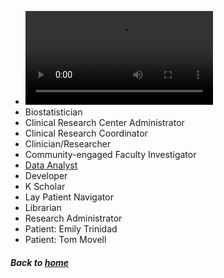 * ![Basic Scientist](https://github.com/data2health/CTS-Personas/blob/master/docs/assets/BasicScientist_PersonaProfile.mp4)
 * Biostatistician
 * Clinical Research Center Administrator
 * Clinical Research Coordinator
 * Clinician/Researcher
 * Community-engaged Faculty Investigator
 * [Data Analyst](https://github.com/data2health/CTS-Personas/blob/master/docs/assets/DataAnalyst_PersonaProfile.pdf)
 * Developer
 * K Scholar
 * Lay Patient Navigator
 * Librarian
 * Research Administrator
 * Patient: Emily Trinidad
 * Patient: Tom Movell

##### Back to [home](https://data2health.github.io/CTS-Personas/)
